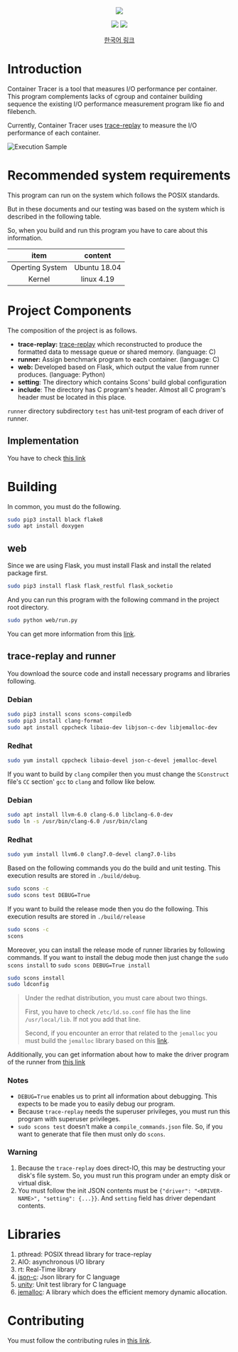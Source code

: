 <p align="center"><img src="https://user-images.githubusercontent.com/16631264/90947085-177fac00-e46e-11ea-8ccc-3f14e214d39a.png"/></p>

<p align="center">
  <a href="https://www.codacy.com/gh/I-O-Benchmark-On-Container/ContainerTracer?utm_source=github.com&amp;utm_medium=referral&amp;utm_content=I-O-Benchmark-On-Container/ContainerTracer&amp;utm_campaign=Badge_Grade"><img src="https://app.codacy.com/project/badge/Grade/4994a1d576a54a9a9a7b2e0f0619e8f0"/></a>
  <a href="https://travis-ci.org/I-O-Benchmark-On-Container/ContainerTracer"><img src="https://travis-ci.org/I-O-Benchmark-On-Container/ContainerTracer.svg?branch=master"/></a>
</p>

<p align="center">
  <a href="https://github.com/I-O-Benchmark-On-Container/ContainerTracer/blob/master/documentation/README-KOR.md">한국어 링크</a>
</p>

# Introduction

Container Tracer is a tool that measures I/O performance per container.
This program complements lacks of cgroup and container building sequence
the existing I/O performance measurement program like fio and filebench.

Currently, Container Tracer uses [trace-replay](https://github.com/yongseokoh/trace-replay)
to measure the I/O performance of each container.

![Execution Sample](https://user-images.githubusercontent.com/16631264/91653592-28b76100-eadd-11ea-9b66-5773bcfc5845.gif)

# Recommended system requirements

This program can run on the system which follows the POSIX standards.

But in these documents and our testing was based on the system
which is described in the following table.

So, when you build and run this program you have to care about this information.

| item            | content      |
|:---------------:|:------------:|
| Operting System | Ubuntu 18.04 |
| Kernel          | linux 4.19   |

# Project Components

The composition of the project is as follows.

- **trace-replay:** [trace-replay](https://github.com/yongseokoh/trace-replay)
  which reconstructed to produce the formatted data to message queue or shared memory.
  (language: C)
- **runner:** Assign benchmark program to each container. (language: C)
- **web:** Developed based on Flask, which output the value from runner produces.
  (language: Python)
- **setting**: The directory which contains Scons' build global configuration
- **include**: The directory has C program's header.
  Almost all C program's header must be located in this place.

`runner` directory subdirectory `test` has unit-test program of each driver of runner.

## Implementation

You have to check [this link](https://i-o-benchmark-on-container.github.io/ContainerTracerDoxygen/)

# Building

In common, you must do the following.

```bash
sudo pip3 install black flake8
sudo apt install doxygen
```

## web

Since we are using Flask, you must install Flask and
install the related package first.

```bash
sudo pip3 install flask flask_restful flask_socketio
```

And you can run this program with the following command
in the project root directory.

```bash
sudo python web/run.py
```

You can get more information from this [link](https://github.com/I-O-Benchmark-On-Container/ContainerTracer/wiki/8.-How-to-run-the-%60web%60-program).

## trace-replay and runner

You download the source code and install necessary programs
and libraries following.

### Debian

```bash
sudo pip3 install scons scons-compiledb
sudo pip3 install clang-format
sudo apt install cppcheck libaio-dev libjson-c-dev libjemalloc-dev
```

### Redhat

```bash
sudo yum install cppcheck libaio-devel json-c-devel jemalloc-devel
```

If you want to build by `clang` compiler then you must change the
`SConstruct` file's `CC` section' `gcc` to `clang` and follow like below.

### Debian

```bash
sudo apt install llvm-6.0 clang-6.0 libclang-6.0-dev
sudo ln -s /usr/bin/clang-6.0 /usr/bin/clang
```

### Redhat

```bash
sudo yum install llvm6.0 clang7.0-devel clang7.0-libs
```

Based on the following commands you do the build and unit testing.
This execution results are stored in `./build/debug`.

```bash
sudo scons -c
sudo scons test DEBUG=True
```

If you want to build the release mode then you do the following.
This execution results are stored in `./build/release`

```bash
sudo scons -c
scons
```

Moreover, you can install the release mode of runner libraries by following commands.
If you want to install the debug mode then just change the
`sudo scons install` to `sudo scons DEBUG=True install`

```bash
sudo scons install
sudo ldconfig
```

> Under the redhat distribution, you must care about two things.
>
> First, you have to check `/etc/ld.so.conf` file has the line `/usr/local/lib`.
> If not you add that line.
>
> Second, if you encounter an error that related to the `jemalloc`
> you must build the `jemalloc` library based on this [link](https://stackoverflow.com/questions/50839284/how-to-dlopen-jemalloc-dynamic-library).

Additionally, you can get information about
how to make the driver program of the runner from [this link](https://github.com/I-O-Benchmark-On-Container/ContainerTracer/wiki/4.-How-to-add-the-driver-to-Runner)

### Notes

- `DEBUG=True` enables us to print all information about debugging.
  This expects to be made you to easily debug our program.
- Because `trace-replay` needs the superuser privileges,
  you must run this program with superuser privileges.
- `sudo scons test` doesn't make a `compile_commands.json` file.
  So, if you want to generate that file then must only do `scons`.

### Warning

1. Because the `trace-replay` does direct-IO, this may be destructing
   your disk's file system. So, you must run this program under an
   empty disk or virtual disk.
2. You must follow the init JSON contents
   must be `{"driver": "<DRIVER-NAME>", "setting": {...}}`.
   And `setting` field has driver dependant contents.

# Libraries

1. pthread: POSIX thread library for trace-replay
2. AIO: asynchronous I/O library
3. rt: Real-Time library
4. [json-c](https://github.com/json-c/json-c):  Json library for C language
5. [unity](https://github.com/ThrowTheSwitch/Unity): Unit test library for C language
6. [jemalloc](https://github.com/jemalloc/jemalloc): A library which does the efficient memory dynamic allocation.

# Contributing

You must follow the contributing rules in [this link](https://github.com/I-O-Benchmark-On-Container/ContainerTracer/blob/master/CONTRIBUTING.md).
